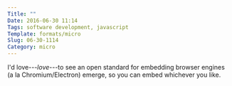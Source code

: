 ```yaml
---
Title: ""
Date: 2016-06-30 11:14
Tags: software development, javascript
Template: formats/micro
Slug: 06-30-1114
Category: micro
---
```


I'd love---*love*---to see an open standard for embedding browser engines (a la Chromium/Electron) emerge, so you can embed whichever you like.
